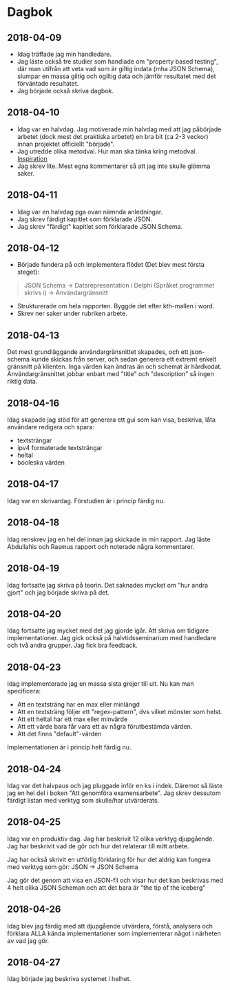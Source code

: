 # Dagbok

## 2018-04-09

*   Idag träffade jag min handledare.
*   Jag läste också tre studier som handlade om "property based testing", där man utifrån att veta vad som är giltig indata (mha JSON Schema), slumpar en massa giltig och ogiltig data och jämför resultatet med det förväntade resultatet.
*   Jag började också skriva dagbok.

## 2018-04-10

*   Idag var en halvdag. Jag motiverade min halvdag med att jag påbörjade arbetet (dock mest det praktiska arbetet) en bra bit (ca 2-3 veckor) innan projektet officiellt "började".
*   Jag utredde olika metodval. Hur man ska tänka kring metodval.
    [Inspiration](http://www.eippee.eu/cms/Default.aspx?tabid=3284)
*   Jag skrev lite. Mest egna kommentarer så att jag inte skulle glömma saker.

## 2018-04-11

*   Idag var en halvdag pga ovan nämnda anledningar.
*   Jag skrev färdigt kapitlet som förklarade JSON.
*   Jag skrev "färdigt" kapitlet som förklarade JSON Schema.

## 2018-04-12

*   Började fundera på och implementera flödet (Det blev mest första steget):

> JSON Schema -> Datarepresentation i Delphi (Språket programmet skrivs i) -> Användargränsnitt

*   Strukturerade om hela rapporten. Byggde det efter kth-mallen i word.
*   Skrev ner saker under rubriken arbete.

## 2018-04-13

Det mest grundläggande användargränsnittet skapades, och ett json-schema kunde skickas från server, och sedan generera ett extremt enkelt gränsnitt på klienten. Inga värden kan ändras än och schemat är hårdkodat. Användargränsnittet jobbar enbart med "title" och "description" så ingen riktig data.

## 2018-04-16

Idag skapade jag stöd för att generera ett gui som kan visa, beskriva, låta användare redigera och spara:

*   textsträngar
*   ipv4 formaterade textsträngar
*   heltal
*   booleska värden

## 2018-04-17

Idag var en skrivardag. Förstudien är i princip färdig nu.

## 2018-04-18

Idag renskrev jag en hel del innan jag skickade in min rapport. Jag läste Abdullahis och Rasmus rapport och noterade några kommentarer.

## 2018-04-19

Idag fortsatte jag skriva på teorin. Det saknades mycket om "hur andra gjort" och jag började skriva på det.

## 2018-04-20

Idag fortsatte jag mycket med det jag gjorde igår. Att skriva om tidigare implementationer. Jag gick också på halvtidsseminarium med handledare och två andra grupper. Jag fick bra feedback.

## 2018-04-23

Idag implementerade jag en massa sista grejer till uit. Nu kan man specificera:

*   Att en textsträng har en max eller minlängd
*   Att en textsträng följer ett "regex-pattern", dvs vilket mönster som helst.
*   Att ett heltal har ett max eller minvärde
*   Att ett värde bara får vara ett av några förutbestämda värden.
*   Att det finns "default"-värden

Implementationen är i princip helt färdig nu.

## 2018-04-24

Idag var det halvpaus och jag pluggade inför en ks i indek. Däremot så läste jag en hel del i boken "Att genomföra examensarbete". Jag skrev dessutom färdigt listan med verktyg som skulle/har utvärderats.

## 2018-04-25

Idag var en produktiv dag. Jag har beskrivit 12 olika verktyg djupgående. Jag har beskrivit vad de gör och hur det relaterar till mitt arbete. 

Jag har också skrivit en utförlig förklaring för hur det aldrig kan fungera med verktyg som gör: JSON -> JSON Schema

Jag gör det genom att visa en JSON-fil och visar hur det kan beskrivas med 4 helt olika JSON Scheman och att det bara är "the tip of the iceberg"

## 2018-04-26

Idag blev jag färdig med att djupgående utvärdera, förstå, analysera och förklara ALLA kända implementationer som implementerar något i närheten av vad jag gör.

## 2018-04-27

Idag började jag beskriva systemet i helhet.
